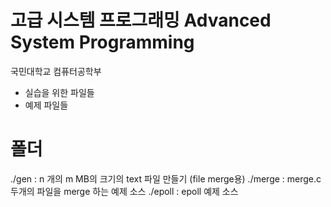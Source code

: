 # 고급 시스템 프로그래밍 Advanced System Programming

국민대학교 컴퓨터공학부

- 실습을 위한 파일들
- 예제 파일들
 
# 폴더

./gen   : n 개의  m MB의 크기의 text 파일 만들기 (file merge용)
./merge : merge.c 두개의 파일을 merge 하는 예제 소스 
./epoll : epoll 예제 소스
